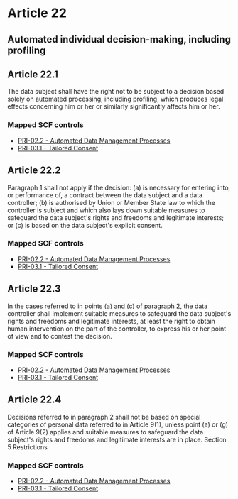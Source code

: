 # Article 22
## Automated individual decision-making, including profiling

## Article 22.1
The data subject shall have the right not to be subject to a decision based solely on automated processing, including profiling, which produces legal effects concerning him or her or similarly significantly affects him or her.
### Mapped SCF controls
- [PRI-02.2 - Automated Data Management Processes](../scf/pri-022-automateddatamanagementprocesses.md)
- [PRI-03.1 - Tailored Consent](../scf/pri-031-tailoredconsent.md)
## Article 22.2
Paragraph 1 shall not apply if the decision:
(a) is necessary for entering into, or performance of, a contract between the data subject and a data controller;
(b) is authorised by Union or Member State law to which the controller is subject and which also lays down suitable measures to safeguard the data subject's rights and freedoms and legitimate interests; or
(c) is based on the data subject's explicit consent.
### Mapped SCF controls
- [PRI-02.2 - Automated Data Management Processes](../scf/pri-022-automateddatamanagementprocesses.md)
- [PRI-03.1 - Tailored Consent](../scf/pri-031-tailoredconsent.md)
## Article 22.3
In the cases referred to in points (a)  and (c)  of paragraph 2, the data controller shall implement suitable measures to safeguard the data subject's rights and freedoms and legitimate interests, at least the right to obtain human intervention on the part of the controller, to express his or her point of view and to contest the decision.
### Mapped SCF controls
- [PRI-02.2 - Automated Data Management Processes](../scf/pri-022-automateddatamanagementprocesses.md)
- [PRI-03.1 - Tailored Consent](../scf/pri-031-tailoredconsent.md)
## Article 22.4
Decisions referred to in paragraph 2 shall not be based on special categories of personal data referred to in Article 9(1), unless point (a)  or (g)  of Article 9(2) applies and suitable measures to safeguard the data subject's rights and freedoms and legitimate interests are in place.
<span class="expanded">Section 5
<span class="bold"><span class="expanded">Restrictions
### Mapped SCF controls
- [PRI-02.2 - Automated Data Management Processes](../scf/pri-022-automateddatamanagementprocesses.md)
- [PRI-03.1 - Tailored Consent](../scf/pri-031-tailoredconsent.md)